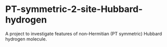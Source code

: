 # PT-symmetric-2-site-Hubbard-hydrogen
A project to investigate features of non-Hermitian (PT symmetric) Hubbard hydrogen molecule.

